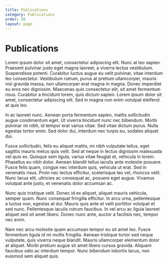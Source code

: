```yaml
---
title: Publications
category: Publications
order: 20
layout: page
---
```


# Publications


Lorem ipsum dolor sit amet, consectetur adipiscing elit. Nunc at leo sapien. Praesent pulvinar justo eget magna laoreet, a viverra lectus vestibulum. Suspendisse potenti. Curabitur luctus augue eu velit pulvinar, vitae interdum leo consectetur. Vestibulum rutrum, purus at pretium ullamcorper, mauris nisl gravida massa, non ullamcorper erat magna in magna. Donec imperdiet eu eros nec dignissim. Maecenas quis consectetur elit, sit amet fermentum risus. Curabitur a tincidunt lorem, quis dictum sapien. Lorem ipsum dolor sit amet, consectetur adipiscing elit. Sed in magna non enim volutpat eleifend at quis leo.

In ac laoreet nunc. Aenean porta fermentum sapien, mattis sollicitudin augue condimentum eget. Ut viverra tincidunt nunc nec bibendum. Morbi pulvinar mi nibh, id tempor erat varius vitae. Sed vitae dictum purus. Nulla egestas tortor enim. Sed dolor dui, interdum nec turpis eu, sodales aliquet dui.

Fusce sollicitudin, felis eu aliquet mattis, mi nibh vulputate tellus, eget sagittis mauris metus quis velit. Sed at neque in lectus dignissim malesuada vel quis ex. Quisque sem ligula, varius vitae feugiat et, vehicula in lorem. Phasellus eu nibh dolor. Aenean blandit tellus iaculis ante molestie posuere. Fusce felis quam, congue nec interdum quis, vehicula ut erat. Sed in venenatis risus. Proin nec lectus efficitur, scelerisque leo vel, rhoncus velit. Nunc lacus elit, ultricies ac consequat ac, posuere eget augue. Vivamus volutpat ante justo, et venenatis dolor accumsan ac.

Nunc quis tristique velit. Donec id ex aliquet, aliquet mauris vehicula, semper quam. Nunc consequat fringilla efficitur. In arcu urna, pellentesque a luctus non, egestas at dui. Mauris quis ante et velit porttitor volutpat et sed nunc. Pellentesque iaculis rutrum faucibus. In vel arcu ac ligula laoreet aliquet sed sit amet libero. Donec nunc ante, auctor a facilisis nec, tempor nec enim.

Nam nec arcu molestie quam accumsan tempor eu sit amet leo. Fusce fermentum ligula id mi mollis fringilla. Aenean tristique tortor sed neque vulputate, quis viverra neque blandit. Mauris ullamcorper elementum dolor at aliquet. Morbi pretium augue sit amet libero cursus gravida. Aliquam faucibus odio ac interdum tempor. Nunc bibendum lobortis lacus, non euismod sem aliquet quis.